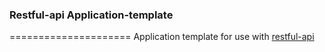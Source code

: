 ### Restful-api Application-template
=====================
Application template for use with [restful-api](https://github.com/ouinformatics/restful-api)
